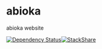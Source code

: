 # abioka
abioka website 

[![Dependency Status](https://dependencyci.com/github/tugrulelmas/abioka/badge)](https://dependencyci.com/github/tugrulelmas/abioka)[![StackShare](http://img.shields.io/badge/tech-stack-0690fa.svg?style=flat)](http://stackshare.io/tugrulelmas/abioka)
